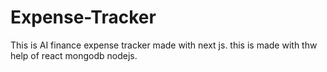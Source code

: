 # Expense-Tracker
This is AI finance expense tracker made with next js. this is made with thw help of react  mongodb nodejs.




